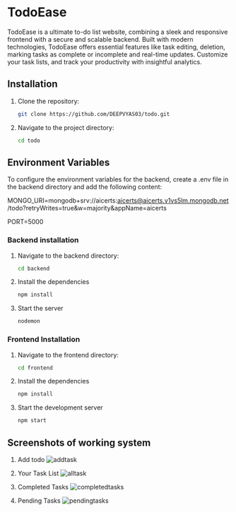 
# TodoEase

TodoEase is a ultimate to-do list website, combining a sleek and responsive frontend with a secure and scalable backend. Built with modern technologies, TodoEase offers essential features like task editing, deletion, marking tasks as complete or incomplete and real-time updates. Customize your task lists,  and track your productivity with insightful analytics.
## Installation

1. Clone the repository:
    ```bash
    git clone https://github.com/DEEPVYAS03/todo.git
    ```
    
2. Navigate to the project directory:
    ```bash
    cd todo
    ```

## Environment Variables
To configure the environment variables for the backend, create a .env file in the backend directory and add the following content:


MONGO_URI=mongodb+srv://aicerts:aicerts@aicerts.v1vs5lm.mongodb.net/todo?retryWrites=true&w=majority&appName=aicerts

PORT=5000

### Backend installation

1. Navigate to the backend directory:
     ```bash
    cd backend
    ```
2. Install the dependencies
    ```bash
    npm install
    ```
3. Start the server
     ```bash
    nodemon
     ```

### Frontend Installation

1. Navigate to the frontend directory:
     ```bash
    cd frontend
    ```
2. Install the dependencies
    ```bash
    npm install
    ```
3. Start the development server
    ```bash
    npm start
    ```


## Screenshots of working system

1. Add todo
![addtask](https://github.com/DEEPVYAS03/todo/assets/113181349/51922cf2-9bd5-4f5d-a776-a9eff821c7af)

2. Your Task List
![alltask](https://github.com/DEEPVYAS03/todo/assets/113181349/2a1efca8-ed01-4a7b-8b1c-45438653f413)

3. Completed Tasks
![completedtasks](https://github.com/DEEPVYAS03/todo/assets/113181349/fdee9529-afd1-408d-9b35-fe1b2d544412)

4. Pending Tasks
![pendingtasks](https://github.com/DEEPVYAS03/todo/assets/113181349/e2adaa9d-a5d3-44b2-86bc-c3692765b800)



